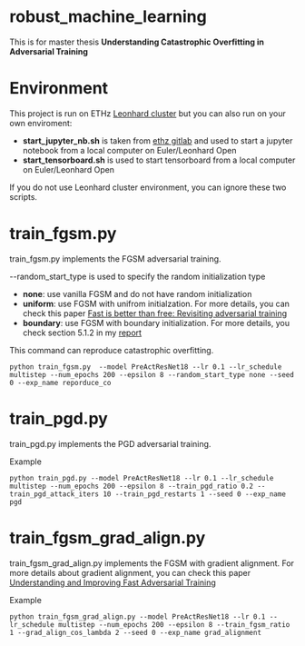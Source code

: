 # robust_machine_learning

This is for master thesis **Understanding Catastrophic Overfitting in Adversarial Training**

# Environment

This project is run on ETHz [Leonhard cluster](https://scicomp.ethz.ch/wiki/Leonhard) but you can also run on your own enviroment:
* **start_jupyter_nb.sh** is taken from [ethz gitlab](https://gitlab.ethz.ch/sfux/Jupyter-on-Euler-or-Leonhard-Open) and used to start a jupyter notebook from a local computer on Euler/Leonhard Open 
* **start_tensorboard.sh** is used to start tensorboard from a local computer on Euler/Leonhard Open

If you do not use Leonhard cluster environment, you can ignore these two scripts.

# train_fgsm.py
train_fgsm.py implements the FGSM adversarial training.

--random_start_type is used to specify the random initialization type
* **none**: use vanilla FGSM and do not have random initialization
* **uniform**: use FGSM with unifrom initialzation. For more details, you can check this paper [Fast is better than free: Revisiting adversarial training]( https://arxiv.org/abs/2001.03994)
* **boundary**: use FGSM with boundary initialization. For more details, you check section 5.1.2 in my [report](https://github.com/kangpl/robust_machine_learning/blob/master/report/Master%20Thesis_Understanding%20Catastrophic%20Overfitting%20in%20Adversarial%20Training_Peilin%20Kang.pdf)

This command can reproduce catastrophic overfitting.
```
python train_fgsm.py  --model PreActResNet18 --lr 0.1 --lr_schedule multistep --num_epochs 200 --epsilon 8 --random_start_type none --seed 0 --exp_name reporduce_co
```

# train_pgd.py
train_pgd.py implements the PGD adversarial training.

Example
```
python train_pgd.py --model PreActResNet18 --lr 0.1 --lr_schedule multistep --num_epochs 200 --epsilon 8 --train_pgd_ratio 0.2 --train_pgd_attack_iters 10 --train_pgd_restarts 1 --seed 0 --exp_name pgd
```

# train_fgsm_grad_align.py
train_fgsm_grad_align.py implements the FGSM with gradient alignment. For more details about gradient alignment, you can check this paper [Understanding and Improving Fast Adversarial Training](https://arxiv.org/abs/2007.02617)

Example
```
python train_fgsm_grad_align.py --model PreActResNet18 --lr 0.1 --lr_schedule multistep --num_epochs 200 --epsilon 8 --train_fgsm_ratio 1 --grad_align_cos_lambda 2 --seed 0 --exp_name grad_alignment
```
